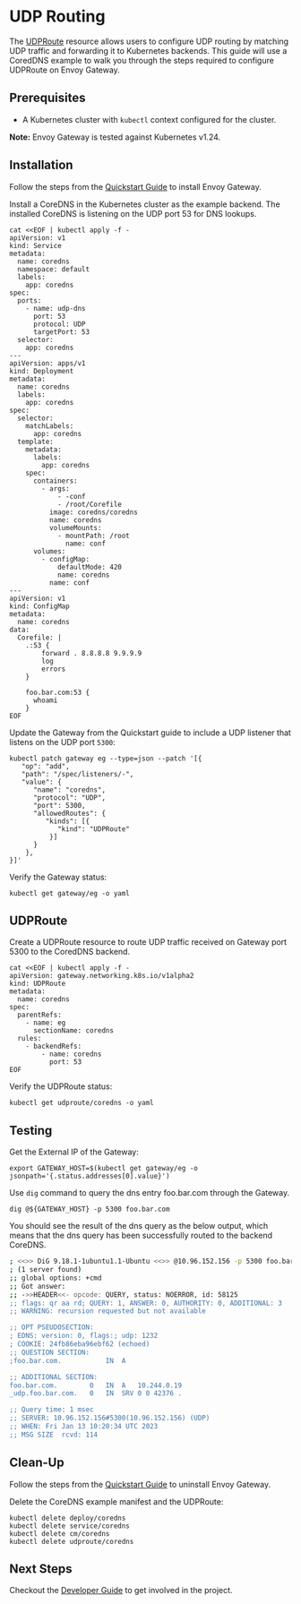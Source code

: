 # UDP Routing

The [UDPRoute](https://gateway-api.sigs.k8s.io/references/spec/#gateway.networking.k8s.io/v1alpha2.UDPRoute/)
resource allows users to configure UDP routing by matching UDP traffic and forwarding it to
Kubernetes backends. This guide will use a CoredDNS example to walk you through the steps required to configure
 UDPRoute on Envoy Gateway.

## Prerequisites

- A Kubernetes cluster with `kubectl` context configured for the cluster.

__Note:__ Envoy Gateway is tested against Kubernetes v1.24.

## Installation

Follow the steps from the [Quickstart Guide](quickstart.md) to install Envoy Gateway.

Install a CoreDNS in the Kubernetes cluster as the example backend. The installed CoreDNS is listening on
 the UDP port 53 for DNS lookups.

```shell
cat <<EOF | kubectl apply -f -
apiVersion: v1
kind: Service
metadata:
  name: coredns
  namespace: default
  labels:
    app: coredns
spec:
  ports:
    - name: udp-dns
      port: 53
      protocol: UDP
      targetPort: 53
  selector:
    app: coredns
---
apiVersion: apps/v1
kind: Deployment
metadata:
  name: coredns
  labels:
    app: coredns
spec:
  selector:
    matchLabels:
      app: coredns
  template:
    metadata:
      labels:
        app: coredns
    spec:
      containers:
        - args:
            - -conf
            - /root/Corefile
          image: coredns/coredns
          name: coredns
          volumeMounts:
            - mountPath: /root
              name: conf
      volumes:
        - configMap:
            defaultMode: 420
            name: coredns
          name: conf
---
apiVersion: v1
kind: ConfigMap
metadata:
  name: coredns
data:
  Corefile: |
    .:53 {
        forward . 8.8.8.8 9.9.9.9
        log
        errors
    }

    foo.bar.com:53 {
      whoami
    }
EOF
```

Update the Gateway from the Quickstart guide to include a UDP listener that listens on the UDP port `5300`:

```shell
kubectl patch gateway eg --type=json --patch '[{
   "op": "add",
   "path": "/spec/listeners/-",
   "value": {
      "name": "coredns",
      "protocol": "UDP",
      "port": 5300,
      "allowedRoutes": {
         "kinds": [{
            "kind": "UDPRoute"
          }]
      }
    },
}]'
```

Verify the Gateway status:

```shell
kubectl get gateway/eg -o yaml
```

## UDPRoute

Create a UDPRoute resource to route UDP traffic received on Gateway port 5300 to the CoredDNS backend.

```shell
cat <<EOF | kubectl apply -f -
apiVersion: gateway.networking.k8s.io/v1alpha2
kind: UDPRoute
metadata:
  name: coredns
spec:
  parentRefs:
    - name: eg
      sectionName: coredns
  rules:
    - backendRefs:
        - name: coredns
          port: 53
EOF
```

Verify the UDPRoute status:

```shell
kubectl get udproute/coredns -o yaml
```

## Testing

Get the External IP of the Gateway:

```shell
export GATEWAY_HOST=$(kubectl get gateway/eg -o jsonpath='{.status.addresses[0].value}')
```

Use `dig` command to query the dns entry foo.bar.com through the Gateway.

```shell
dig @${GATEWAY_HOST} -p 5300 foo.bar.com
```

You should see the result of the dns query as the below output, which means that the dns query has been successfully
routed to the backend CoreDNS.

```bash
; <<>> DiG 9.18.1-1ubuntu1.1-Ubuntu <<>> @10.96.152.156 -p 5300 foo.bar.com
; (1 server found)
;; global options: +cmd
;; Got answer:
;; ->>HEADER<<- opcode: QUERY, status: NOERROR, id: 58125
;; flags: qr aa rd; QUERY: 1, ANSWER: 0, AUTHORITY: 0, ADDITIONAL: 3
;; WARNING: recursion requested but not available

;; OPT PSEUDOSECTION:
; EDNS: version: 0, flags:; udp: 1232
; COOKIE: 24fb86eba96ebf62 (echoed)
;; QUESTION SECTION:
;foo.bar.com.			IN	A

;; ADDITIONAL SECTION:
foo.bar.com.		0	IN	A	10.244.0.19
_udp.foo.bar.com.	0	IN	SRV	0 0 42376 .

;; Query time: 1 msec
;; SERVER: 10.96.152.156#5300(10.96.152.156) (UDP)
;; WHEN: Fri Jan 13 10:20:34 UTC 2023
;; MSG SIZE  rcvd: 114
```

## Clean-Up

Follow the steps from the [Quickstart Guide](quickstart.md) to uninstall Envoy Gateway.

Delete the CoreDNS example manifest and the UDPRoute:

```shell
kubectl delete deploy/coredns
kubectl delete service/coredns
kubectl delete cm/coredns
kubectl delete udproute/coredns
```

## Next Steps

Checkout the [Developer Guide](../dev/README.md) to get involved in the project.
